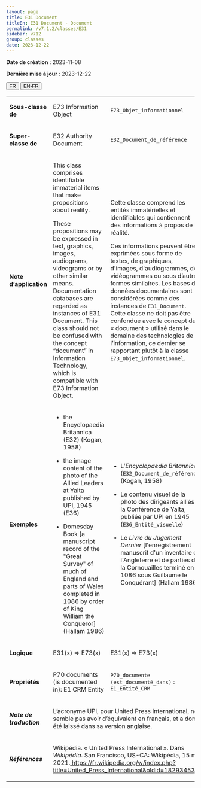 ```yaml
---
layout: page
title: E31 Document
titleEn: E31 Document - Document
permalink: /v7.1.2/classes/E31
sidebar: v712
group: classes
date: 2023-12-22
---
```


**Date de création** : 2023-11-08

**Dernière mise à jour** : 2023-12-22

<div class="lang-buttons">
 <button id="fr" class="activate">FR</button>
 <button id="en-fr">EN-FR</button>
</div>

<table>
<tbody>
<tr>
<td><p><strong>Sous-classe de</strong></p></td>
<td class="en">
<p>E73 Information Object</p>
</td>
<td>
<p><code class="language-plaintext highlighter-rouge">E73_Objet_informationnel</code></p>
</td>
</tr>
<tr>
<td><p><strong>Super-classe de</strong></p></td>
<td class="en">
<p>E32 Authority Document</p>
</td>
<td>
<p><code class="language-plaintext highlighter-rouge">E32_Document_de_référence</code></p>
</td>
</tr>
<tr>
<td><p><strong>Note d’application</strong></p></td>
<td class="en">
<p>This class comprises identifiable immaterial items that make propositions about reality.</p>
<p>These propositions may be expressed in text, graphics, images, audiograms, videograms or by other similar means. Documentation databases are regarded as instances of E31 Document. This class should not be confused with the concept “document” in Information Technology, which is compatible with E73 Information Object.</p>
</td>
<td>
<p>Cette classe comprend les entités immatérielles et identifiables qui contiennent des informations à propos de la réalité.</p>
<p>Ces informations peuvent être exprimées sous forme de textes, de graphiques, d'images, d'audiogrammes, de vidéogrammes ou sous d’autres formes similaires. Les bases de données documentaires sont considérées comme des instances de <code class="language-plaintext highlighter-rouge">E31_Document</code>. Cette classe ne doit pas être confondue avec le concept de « document » utilisé dans le domaine des technologies de l’information, ce dernier se rapportant plutôt à la classe <code class="language-plaintext highlighter-rouge">E73_Objet_informationnel</code>.</p>
</td>
</tr>
<tr>
<td><p><strong>Exemples</strong></p></td>
<td class="en">
<ul>
<li><p>the Encyclopaedia Britannica (E32) (Kogan, 1958)</p>
</li>
<li><p>the image content of the photo of the Allied Leaders at Yalta published by UPI, 1945 (E36)</p>
</li>
<li><p>Domesday Book [a manuscript record of the "Great Survey" of much of England and parts of Wales completed in 1086 by order of King William the Conqueror] (Hallam 1986)</p>
</li>
</ul>
</td>
<td>
<ul>
<li><p>L’<em>Encyclopaedia Britannica</em> (<code class="language-plaintext highlighter-rouge">E32_Document_de_référence</code>) (Kogan, 1958)</p>
</li>
<li><p>Le contenu visuel de la photo des dirigeants alliés à la Conférence de Yalta, publiée par UPI en 1945 (<code class="language-plaintext highlighter-rouge">E36_Entité_visuelle</code>)</p>
</li>
<li><p>Le <em>Livre du Jugement Dernier</em> [l'enregistrement manuscrit d'un inventaire de l'Angleterre et de parties de la Cornouailles terminé en 1086 sous Guillaume le Conquérant] (Hallam 1986)</p>
</li>
</ul>
</td>
</tr>
<tr>
<td><p><strong>Logique</strong></p></td>
<td class="en">
<p>E31(x) ⇒ E73(x)</p>
</td>
<td>
<p>E31(x) ⇒ E73(x)</p>
</td>
</tr>
<tr>
<td><p><strong>Propriétés</strong></p></td>
<td class="en">
<p>P70 documents (is documented in): E1 CRM Entity</p>
</td>
<td>
<p><code class="language-plaintext highlighter-rouge">P70_documente (est_documenté_dans)</code> : <code class="language-plaintext highlighter-rouge">E1_Entité_CRM</code></p>
</td>
</tr>
<tr>
<td><p><strong><em>Note de traduction</em></strong></p></td>
<td colspan="2">
<p>L’acronyme UPI, pour United Press International, ne semble pas avoir d’équivalent en français, et a donc été laissé dans sa version anglaise.</p>
</td>
</tr>
<tr>
<td><p><strong><em>Références</em></strong></p></td>
<td colspan="2">
<p>Wikipédia. « United Press International ». Dans <em>Wikipédia</em>. San Francisco, US-CA: Wikipédia, 15 mai 2021.<a href="https://fr.wikipedia.org/w/index.php?title=United_Press_International&oldid=182934531"><span class="underline"> </span></a><a href="https://fr.wikipedia.org/w/index.php?title=United_Press_International&oldid=182934531"><span class="underline">https://fr.wikipedia.org/w/index.php?title=United_Press_International&oldid=182934531</span></a>.</p>
</td>
</tr>
</tbody>
</table>
